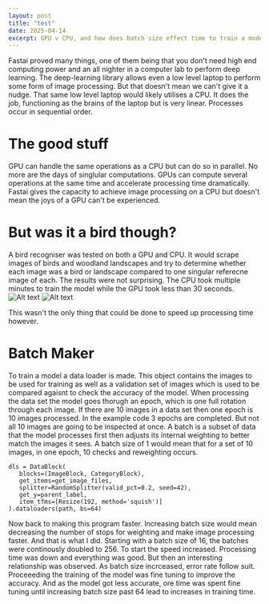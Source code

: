 ```yaml
---
layout: post
title: "test"
date: 2025-04-14
excerpt: GPU v CPU, and how does batch size effect time to train a model?
---
```


Fastai proved many things, one of them being that you don't need high end computing power and an all nighter in a computer lab to perform deep learning. The deep-learning library allows even a low level laptop to perform some form of image processing. 
But that doesn't mean we can't give it a nudge. That same low level laptop would likely utilises a CPU. It does the job, functioning as the brains of the laptop but is very linear. Processes occur in sequential order. 

# The good stuff
GPU can handle the same operations as a CPU but can do so in parallel. No more are the days of singlular computations. GPUs can compute several operations at the same time and accelerate processing time dramatically. Fastai gives the capacity to 
achieve image processing on a CPU but doesn't mean the joys of a GPU can't be experienced. 

# But was it a bird though?
A bird recogniser was tested on both a GPU and CPU. It would scrape images of birds and woodland landscapes and try to determine whether each image was a bird or landscape compared to one singular referecne image of each. The results were not surprising. 
The CPU took multiple minutes to train the model while the GPU took less than 30 seconds.  
![Alt text](./assets/images/CPU_time.png)
![Alt text](/assets/images/CPU_time.png)

This wasn't the only thing that could be done to speed up processing time however.

# Batch Maker
To train a model a data loader is made. This object contains the images to be used for training as well as a validation set of images which is used to be compared agaisnt to check the accuracy of the model. When processing the data set the model goes thorugh an epoch, which is one full rotation through each image. If there are 10 images in a data set then one epoch is 10 images processed. In the example code 3 epochs are completed. But not all 10 images are going to be inspected at once. A batch is a subset of data that the model processes first then adjusts its internal weighting to better match the images it sees. A batch size of 1 would mean that for a set of 10 images, in one epoch, 10 checks and reweighting occurs. 
 ```tsql
dls = DataBlock(
    blocks=(ImageBlock, CategoryBlock), 
    get_items=get_image_files, 
    splitter=RandomSplitter(valid_pct=0.2, seed=42),
    get_y=parent_label,
    item_tfms=[Resize(192, method='squish')]
).dataloaders(path, bs=64)
 ```

Now back to making this program faster. Increasing batch size would mean decreasing the number of stops for weighting and make image processing faster. And that is what I did. Starting with a batch size of 16, the batches were continously doubled to 256. To start the speed increased. Processing time was down and everything was good. But then an interesting relationship was observed. As batch size incrceased, error rate follow suit. Proceeeding the training of the model was fine tuning to improve the accuracy. And as the model got less accurate, ore time was spent fine tuning until increasing batch size past 64 lead to increases in training time. 
